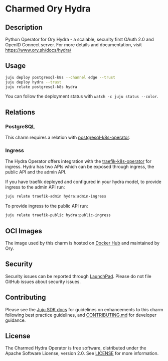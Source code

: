 # Charmed Ory Hydra

## Description

Python Operator for Ory Hydra - a scalable, security first OAuth 2.0 and OpenID Connect server. For more details and documentation, visit https://www.ory.sh/docs/hydra/

## Usage

```bash
juju deploy postgresql-k8s --channel edge --trust
juju deploy hydra --trust
juju relate postgresql-k8s hydra
```

You can follow the deployment status with `watch -c juju status --color`.

## Relations

### PostgreSQL

This charm requires a relation with [postgresql-k8s-operator](https://github.com/canonical/postgresql-k8s-operator).

### Ingress

The Hydra Operator offers integration with the [traefik-k8s-operator](https://github.com/canonical/traefik-k8s-operator) for ingress. Hydra has two APIs which can be exposed through ingress, the public API and the admin API.

If you have traefik deployed and configured in your hydra model, to provide ingress to the admin API run:

```bash
juju relate traefik-admin hydra:admin-ingress
```

To provide ingress to the public API run:

```bash
juju relate traefik-public hydra:public-ingress
```

## OCI Images

The image used by this charm is hosted on [Docker Hub](https://hub.docker.com/r/oryd/hydra) and maintained by Ory.

## Security

Security issues can be reported through [LaunchPad](https://wiki.ubuntu.com/DebuggingSecurity#How%20to%20File). Please do not file GitHub issues about security issues.

## Contributing

Please see the [Juju SDK docs](https://juju.is/docs/sdk) for guidelines on enhancements to this
charm following best practice guidelines, and
[CONTRIBUTING.md](https://github.com/canonical/hydra-operator/blob/main/CONTRIBUTING.md) for developer guidance.

## License

The Charmed Hydra Operator is free software, distributed under the Apache Software License, version 2.0. See [LICENSE](https://github.com/canonical/hydra-operator/blob/main/LICENSE) for more information.
